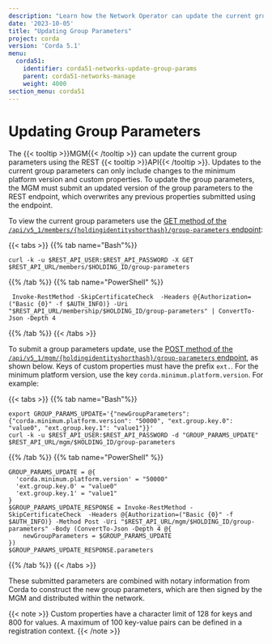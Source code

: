 ```yaml
---
description: "Learn how the Network Operator can update the current group parameters using the REST API. New group parameters are then signed by the MGM and distributed within the network."
date: '2023-10-05'
title: "Updating Group Parameters"
project: corda
version: 'Corda 5.1'
menu:
  corda51:
    identifier: corda51-networks-update-group-params
    parent: corda51-networks-manage
    weight: 4000
section_menu: corda51
---
```

# Updating Group Parameters

The {{< tooltip >}}MGM{{< /tooltip >}} can update the current group parameters using the REST {{< tooltip >}}API{{< /tooltip >}}. Updates to the current group parameters can only include changes to the minimum platform version and custom properties. To update the group parameters, the MGM must submit an updated version of the group parameters to the REST endpoint, which overwrites any previous properties submitted using the endpoint.

To view the current group parameters use the <a href="../../reference/rest-api/openapi.html#tag/Member-Lookup-API/operation/get_members__holdingidentityshorthash__group_parameters"> GET method of the `/api/v5_1/members/{holdingidentityshorthash}/group-parameters` endpoint</a>:

{{< tabs >}}
{{% tab name="Bash"%}}

```shell
curl -k -u $REST_API_USER:$REST_API_PASSWORD -X GET $REST_API_URL/members/$HOLDING_ID/group-parameters
```

{{% /tab %}}
{{% tab name="PowerShell" %}}

```shell
 Invoke-RestMethod -SkipCertificateCheck  -Headers @{Authorization=("Basic {0}" -f $AUTH_INFO)} -Uri "$REST_API_URL/membership/$HOLDING_ID/group-parameters" | ConvertTo-Json -Depth 4
```
{{% /tab %}}
{{< /tabs >}}

To submit a group parameters update, use the <a href="../../reference/rest-api/openapi.html#tag/MGM-API/operation/post_mgm__holdingidentityshorthash__group_parameters"> POST method of the `/api/v5_1/mgm/{holdingidentityshorthash}/group-parameters` endpoint</a>, as shown below. Keys of custom properties must have the prefix `ext.`. For the minimum platform version, use the key `corda.minimum.platform.version`. For example:

{{< tabs >}}
{{% tab name="Bash"%}}

```shell
export GROUP_PARAMS_UPDATE='{"newGroupParameters":{"corda.minimum.platform.version": "50000", "ext.group.key.0": "value0", "ext.group.key.1": "value1"}}'
curl -k -u $REST_API_USER:$REST_API_PASSWORD -d "GROUP_PARAMS_UPDATE" $REST_API_URL/mgm/$HOLDING_ID/group-parameters
```

{{% /tab %}}
{{% tab name="PowerShell" %}}

```shell
GROUP_PARAMS_UPDATE = @{
  'corda.minimum.platform.version' = "50000"
  'ext.group.key.0' = "value0"
  'ext.group.key.1' = "value1"
}
$GROUP_PARAMS_UPDATE_RESPONSE = Invoke-RestMethod -SkipCertificateCheck  -Headers @{Authorization=("Basic {0}" -f $AUTH_INFO)} -Method Post -Uri "$REST_API_URL/mgm/$HOLDING_ID/group-parameters" -Body (ConvertTo-Json -Depth 4 @{
    newGroupParameters = $GROUP_PARAMS_UPDATE
})
$GROUP_PARAMS_UPDATE_RESPONSE.parameters
```
{{% /tab %}}
{{< /tabs >}}

These submitted parameters are combined with notary information from Corda to construct the new group parameters, which are then signed by the MGM and distributed within the network.

{{< note >}}
Custom properties have a character limit of 128 for keys and 800 for values. A maximum of 100 key-value pairs can be defined in a registration context.
{{< /note >}}
